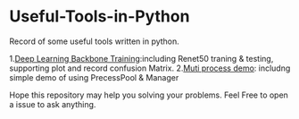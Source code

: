# Useful-Tools-in-Python
Record of some useful tools written in python.

1.[Deep Learning Backbone Training](https://github.com/Raozey/Useful-Tools-in-Python/tree/main/DL_backbone_training):including Renet50 traning & testing, supporting plot and record confusion Matrix.
2.[Muti process demo](https://github.com/Raozey/Useful-Tools-in-Python/tree/main/MutiProcess): includng simple demo of using PrecessPool & Manager



Hope this repository may help you solving your problems.
Feel Free to open a issue to ask anything.
